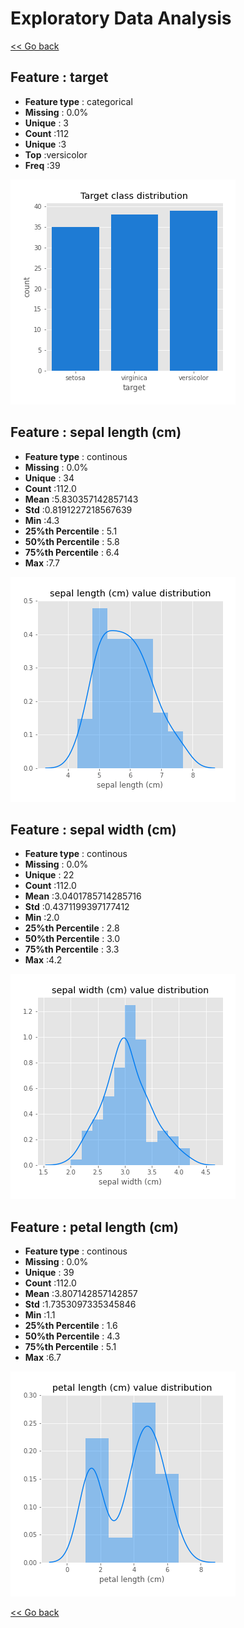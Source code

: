 # Exploratory Data Analysis


[<< Go back](../README.md)
## Feature : target
- **Feature type** : categorical
- **Missing** : 0.0%
- **Unique** : 3
- **Count** :112
- **Unique** :3
- **Top** :versicolor
- **Freq** :39

![](target.png)
## Feature : sepal length (cm)
- **Feature type** : continous
- **Missing** : 0.0%
- **Unique** : 34
- **Count** :112.0
- **Mean** :5.830357142857143
- **Std** :0.8191227218567639
- **Min** :4.3
- **25%th Percentile** : 5.1
- **50%th Percentile** : 5.8
- **75%th Percentile** : 6.4
- **Max** :7.7

![](sepal_length_(cm).png)
## Feature : sepal width (cm)
- **Feature type** : continous
- **Missing** : 0.0%
- **Unique** : 22
- **Count** :112.0
- **Mean** :3.0401785714285716
- **Std** :0.4371199397177412
- **Min** :2.0
- **25%th Percentile** : 2.8
- **50%th Percentile** : 3.0
- **75%th Percentile** : 3.3
- **Max** :4.2

![](sepal_width_(cm).png)
## Feature : petal length (cm)
- **Feature type** : continous
- **Missing** : 0.0%
- **Unique** : 39
- **Count** :112.0
- **Mean** :3.807142857142857
- **Std** :1.7353097335345846
- **Min** :1.1
- **25%th Percentile** : 1.6
- **50%th Percentile** : 4.3
- **75%th Percentile** : 5.1
- **Max** :6.7

![](petal_length_(cm).png)


[<< Go back](../README.md)

